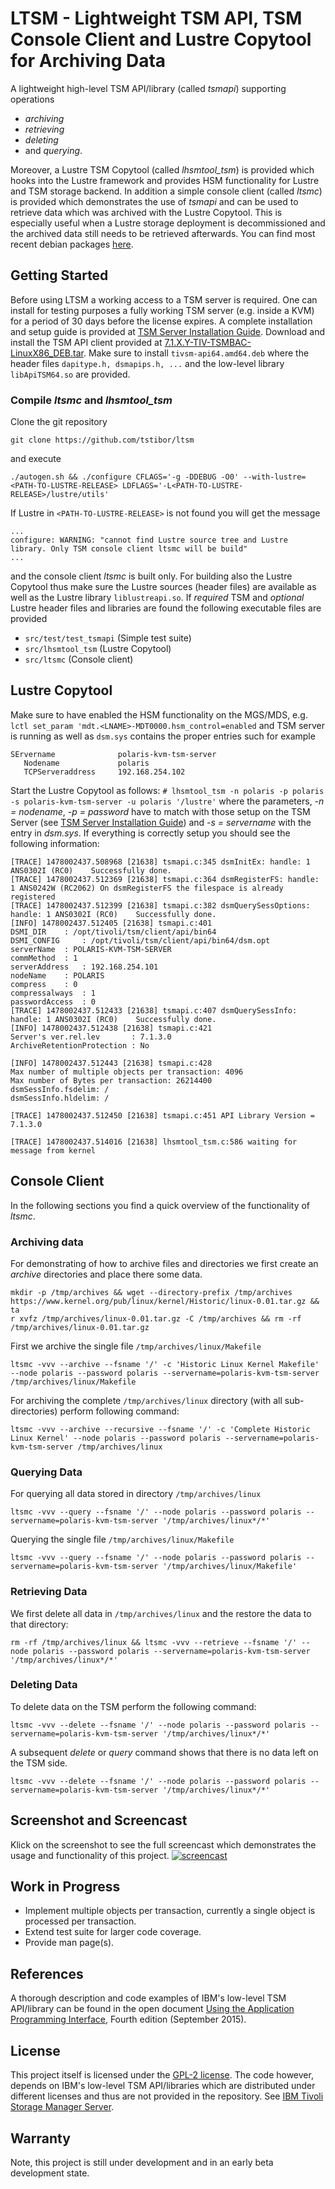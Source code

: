 # LTSM - Lightweight TSM API, TSM Console Client and Lustre Copytool for Archiving Data

A lightweight high-level TSM API/library (called *tsmapi*) supporting operations
* *archiving*
* *retrieving*
* *deleting*
* and *querying*.

Moreover, a Lustre TSM Copytool (called *lhsmtool_tsm*) is provided which hooks into the Lustre framework and provides HSM functionality for Lustre and TSM storage backend.
In addition a simple console client (called *ltsmc*) is provided which demonstrates the use of *tsmapi* and 
can be used to retrieve data which was archived with the Lustre Copytool. This is especially useful when a Lustre storage deployment is decommissioned
and the archived data still needs to be retrieved afterwards.
You can find most recent debian packages [here](https://www.joergbehrendt.com/files/projects/ltsm/debian-packages/amd64/).

## Getting Started <a id="getting.started"></a>
Before using LTSM a working access to a TSM server is required. One can install for testing purposes a fully working
TSM server (e.g. inside a KVM) for a period of 30 days before the license expires. A complete installation and setup guide is provided
at [TSM Server Installation Guide](http://web-docs.gsi.de/~tstibor/tsm/).
Download and install the TSM API client provided at [7.1.X.Y-TIV-TSMBAC-LinuxX86_DEB.tar](http://ftp.software.ibm.com/storage/tivoli-storage-management/maintenance/client/v7r1/Linux/LinuxX86_DEB/BA/).
Make sure to install `tivsm-api64.amd64.deb` where the header files `dapitype.h, dsmapips.h, ...` and the low-level library `libApiTSM64.so` are provided.

### Compile *ltsmc* and *lhsmtool_tsm*

Clone the git repository
```
git clone https://github.com/tstibor/ltsm
```
and execute
```
./autogen.sh && ./configure CFLAGS='-g -DDEBUG -O0' --with-lustre=<PATH-TO-LUSTRE-RELEASE> LDFLAGS='-L<PATH-TO-LUSTRE-RELEASE>/lustre/utils'
```
If Lustre in `<PATH-TO-LUSTRE-RELEASE>` is not found you will get the message
```
...
configure: WARNING: "cannot find Lustre source tree and Lustre library. Only TSM console client ltsmc will be build"
...

```
and the console client *ltsmc* is built only. For building also the Lustre Copytool thus make sure the Lustre sources (header files) are available
as well as the Lustre library `liblustreapi.so`. If *required* TSM and *optional* Lustre header files and libraries are found the following executable files are provided
  * `src/test/test_tsmapi` (Simple test suite)
  * `src/lhsmtool_tsm` (Lustre Copytool)
  * `src/ltsmc` (Console client)

## Lustre Copytool
Make sure to have enabled the HSM functionality on the MGS/MDS, e.g. `lctl set_param 'mdt.<LNAME>-MDT0000.hsm_control=enabled`
and TSM server is running as well as `dsm.sys` contains the proper entries such for example
```
SErvername              polaris-kvm-tsm-server
   Nodename             polaris
   TCPServeraddress     192.168.254.102
```
Start the Lustre Copytool as follows: `# lhsmtool_tsm -n polaris -p polaris -s polaris-kvm-tsm-server -u polaris '/lustre'`
where the parameters, *-n = nodename*, *-p = password* have to match with those setup on the TSM Server (see [TSM Server Installation Guide](http://web-docs.gsi.de/~tstibor/tsm/))
and *-s = servername* with the entry in *dsm.sys*. If everything is correctly setup you should see the following information:
```
[TRACE] 1478002437.508968 [21638] tsmapi.c:345 dsmInitEx: handle: 1 ANS0302I (RC0)    Successfully done.
[TRACE] 1478002437.512369 [21638] tsmapi.c:364 dsmRegisterFS: handle: 1 ANS0242W (RC2062) On dsmRegisterFS the filespace is already registered
[TRACE] 1478002437.512399 [21638] tsmapi.c:382 dsmQuerySessOptions: handle: 1 ANS0302I (RC0)    Successfully done.
[INFO] 1478002437.512405 [21638] tsmapi.c:401 
DSMI_DIR 	: /opt/tivoli/tsm/client/api/bin64
DSMI_CONFIG 	: /opt/tivoli/tsm/client/api/bin64/dsm.opt
serverName 	: POLARIS-KVM-TSM-SERVER
commMethod 	: 1
serverAddress 	: 192.168.254.101
nodeName 	: POLARIS
compress 	: 0
compressalways 	: 1
passwordAccess 	: 0
[TRACE] 1478002437.512433 [21638] tsmapi.c:407 dsmQuerySessInfo: handle: 1 ANS0302I (RC0)    Successfully done.
[INFO] 1478002437.512438 [21638] tsmapi.c:421 
Server's ver.rel.lev       : 7.1.3.0
ArchiveRetentionProtection : No

[INFO] 1478002437.512443 [21638] tsmapi.c:428 
Max number of multiple objects per transaction: 4096
Max number of Bytes per transaction: 26214400
dsmSessInfo.fsdelim: /
dsmSessInfo.hldelim: /

[TRACE] 1478002437.512450 [21638] tsmapi.c:451 API Library Version = 7.1.3.0

[TRACE] 1478002437.514016 [21638] lhsmtool_tsm.c:586 waiting for message from kernel
```

## Console Client
In the following sections you find a quick overview of the functionality of *ltsmc*.
### Archiving data
For demonstrating of how to archive files and directories we first create an *archive* directories and place there some data.
```
mkdir -p /tmp/archives && wget --directory-prefix /tmp/archives https://www.kernel.org/pub/linux/kernel/Historic/linux-0.01.tar.gz && ta
r xvfz /tmp/archives/linux-0.01.tar.gz -C /tmp/archives && rm -rf /tmp/archives/linux-0.01.tar.gz
```

First we archive the single file `/tmp/archives/linux/Makefile`
```
ltsmc -vvv --archive --fsname '/' -c 'Historic Linux Kernel Makefile' --node polaris --password polaris --servername=polaris-kvm-tsm-server 
/tmp/archives/linux/Makefile
```

For archiving the complete `/tmp/archives/linux` directory (with all sub-directories) perform following command:
```
ltsmc -vvv --archive --recursive --fsname '/' -c 'Complete Historic Linux Kernel' --node polaris --password polaris --servername=polaris-kvm-tsm-server /tmp/archives/linux
```
### Querying Data
For querying all data stored in directory `/tmp/archives/linux`
```
ltsmc -vvv --query --fsname '/' --node polaris --password polaris --servername=polaris-kvm-tsm-server '/tmp/archives/linux*/*'
```
Querying the single file `/tmp/archives/linux/Makefile`
```
ltsmc -vvv --query --fsname '/' --node polaris --password polaris --servername=polaris-kvm-tsm-server '/tmp/archives/linux/Makefile'
```
### Retrieving Data
We first delete all data in `/tmp/archives/linux` and the restore the data to that directory:
```
rm -rf /tmp/archives/linux && ltsmc -vvv --retrieve --fsname '/' --node polaris --password polaris --servername=polaris-kvm-tsm-server '/tmp/archives/linux*/*'
```

### Deleting Data
To delete data on the TSM perform the following command:
```
ltsmc -vvv --delete --fsname '/' --node polaris --password polaris --servername=polaris-kvm-tsm-server '/tmp/archives/linux*/*'
```
A subsequent *delete* or *query* command shows that there is no data left on the TSM side.
```
ltsmc -vvv --delete --fsname '/' --node polaris --password polaris --servername=polaris-kvm-tsm-server '/tmp/archives/linux*/*'
```

## Screenshot and Screencast
Klick on the screenshot to see the full screencast which demonstrates the usage and functionality of this project.
<a href="http://web-docs.gsi.de/~tstibor/tsm/ltsm-screencast-2.mp4" rel="screencast">![screencast](http://web-docs.gsi.de/~tstibor/tsm/ltsm-screenshot.png)</a>

## Work in Progress
* Implement multiple objects per transaction, currently a single object is processed per transaction.
* Extend test suite for larger code coverage.
* Provide man page(s).
 
## References
A thorough description and code examples of IBM's low-level TSM API/library can be found in the open document [Using the Application Programming Interface](http://web-docs.gsi.de/~tstibor/tsm/doc/using_the_programming_application_interface.pdf), Fourth edition (September 2015).

## License
This project itself is licensed under the [GPL-2 license](http://www.gnu.org/licenses/old-licenses/gpl-2.0.en.html). The code however, depends on IBM's low-level TSM API/libraries which are distributed 
under different licenses and thus are not provided in the repository. See [IBM Tivoli Storage Manager Server](http://ftp.software.ibm.com/storage/tivoli-storage-management/maintenance/server/v7r1/Linux/7.1.5.000/README.htm).

## Warranty
Note, this project is still under development and in an early beta development state.

